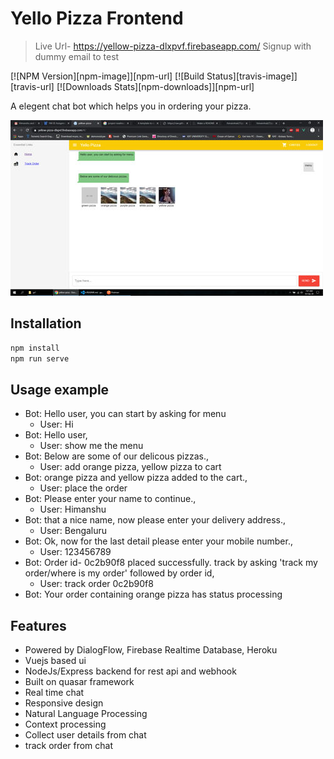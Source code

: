 # Yello Pizza Frontend

> Live Url- https://yellow-pizza-dlxpvf.firebaseapp.com/
> Signup with dummy email to test

[![NPM Version][npm-image]][npm-url]
[![Build Status][travis-image]][travis-url]
[![Downloads Stats][npm-downloads]][npm-url]

A elegent chat bot which helps you in ordering your pizza.

![](ss.jpg)

## Installation

```sh
npm install
npm run serve
```

## Usage example

- Bot: Hello user, you can start by asking for menu
  - User: Hi
- Bot: Hello user,
  - User: show me the menu
- Bot: Below are some of our delicous pizzas.,
  - User: add orange pizza, yellow pizza to cart
- Bot: orange pizza and yellow pizza added to the cart.,
  - User: place the order
- Bot: Please enter your name to continue.,
  - User: Himanshu
- Bot: that a nice name, now please enter your delivery address.,
  - User: Bengaluru
- Bot: Ok, now for the last detail please enter your mobile number.,
  - User: 123456789
- Bot: Order id- 0c2b90f8 placed successfully. track by asking 'track my order/where is my order' followed by order id,
  - User: track order 0c2b90f8
- Bot: Your order containing orange pizza has status processing

## Features

- Powered by DialogFlow, Firebase Realtime Database, Heroku
- Vuejs based ui
- NodeJs/Express backend for rest api and webhook
- Built on quasar framework
- Real time chat
- Responsive design
- Natural Language Processing
- Context processing
- Collect user details from chat
- track order from chat
